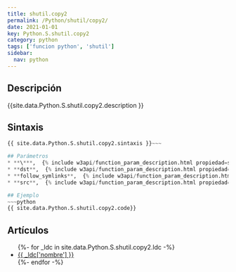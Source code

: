 ```yaml
---
title: shutil.copy2
permalink: /Python/shutil/copy2/
date: 2021-01-01
key: Python.S.shutil.copy2
category: python
tags: ['funcion python', 'shutil']
sidebar: 
  nav: python
---
```


## Descripción
{{site.data.Python.S.shutil.copy2.description }}

## Sintaxis
~~~python
{{ site.data.Python.S.shutil.copy2.sintaxis }}~~~

## Parámetros
* **\***,  {% include w3api/function_param_description.html propiedad=site.data.Python.S.shutil.copy2 valor="*" %}
* **dst**,  {% include w3api/function_param_description.html propiedad=site.data.Python.S.shutil.copy2 valor="dst" %}
* **follow_symlinks**,  {% include w3api/function_param_description.html propiedad=site.data.Python.S.shutil.copy2 valor="follow_symlinks" %}
* **src**,  {% include w3api/function_param_description.html propiedad=site.data.Python.S.shutil.copy2 valor="src" %}

## Ejemplo
~~~python
{{ site.data.Python.S.shutil.copy2.code}}
~~~

## Artículos
<ul>
{%- for _ldc in site.data.Python.S.shutil.copy2.ldc -%}
   <li>
       <a href="{{_ldc['url'] }}">{{ _ldc['nombre'] }}</a>
   </li>
{%- endfor -%}
</ul>

